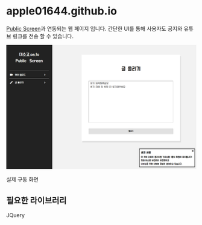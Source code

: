 # apple01644.github.io


[Public Screen](github.com/apple01644/PublicScreen)과 연동되는 웹 페이지 입니다.
간단한 UI를 통해 사용자도 공지와 유튜브 링크를 전송 할 수 있습니다.

![alt text](1.png "")

실제 구동 화면


## 필요한 라이브러리

JQuery
